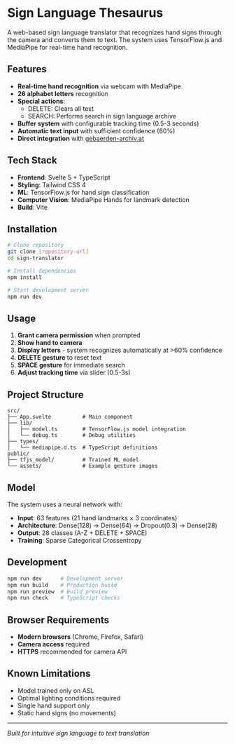 # Sign Language Thesaurus

A web-based sign language translator that recognizes hand signs through the camera and converts them to text. The system uses TensorFlow.js and MediaPipe for real-time hand recognition.

## Features

- **Real-time hand recognition** via webcam with MediaPipe
- **26 alphabet letters** recognition
- **Special actions**:
  - DELETE: Clears all text
  - SEARCH: Performs search in sign language archive
- **Buffer system** with configurable tracking time (0.5-3 seconds)
- **Automatic text input** with sufficient confidence (60%)
- **Direct integration** with [gebaerden-archiv.at](https://gebaerden-archiv.at)

## Tech Stack

- **Frontend**: Svelte 5 + TypeScript
- **Styling**: Tailwind CSS 4
- **ML**: TensorFlow.js for hand sign classification
- **Computer Vision**: MediaPipe Hands for landmark detection
- **Build**: Vite

## Installation

```bash
# Clone repository
git clone [repository-url]
cd sign-translator

# Install dependencies
npm install

# Start development server
npm run dev
```

## Usage

1. **Grant camera permission** when prompted
2. **Show hand to camera**
3. **Display letters** - system recognizes automatically at >60% confidence
4. **DELETE gesture** to reset text
5. **SPACE gesture** for immediate search
6. **Adjust tracking time** via slider (0.5-3s)

## Project Structure

```
src/
├── App.svelte          # Main component
├── lib/
│   ├── model.ts        # TensorFlow.js model integration
│   └── debug.ts        # Debug utilities
├── types/
│   └── mediapipe.d.ts  # TypeScript definitions
public/
├── tfjs_model/         # Trained ML model
└── assets/             # Example gesture images
```

## Model

The system uses a neural network with:
- **Input**: 63 features (21 hand landmarks × 3 coordinates)
- **Architecture**: Dense(128) → Dense(64) → Dropout(0.3) → Dense(28)
- **Output**: 28 classes (A-Z + DELETE + SPACE)
- **Training**: Sparse Categorical Crossentropy

## Development

```bash
npm run dev      # Development server
npm run build    # Production build  
npm run preview  # Build preview
npm run check    # TypeScript checks
```

## Browser Requirements

- **Modern browsers** (Chrome, Firefox, Safari)
- **Camera access** required
- **HTTPS** recommended for camera API

## Known Limitations

- Model trained only on ASL
- Optimal lighting conditions required
- Single hand support only
- Static hand signs (no movements)

---

*Built for intuitive sign language to text translation*
